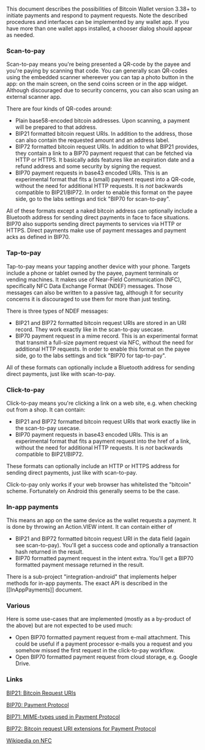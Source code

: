 This document describes the possibilities of Bitcoin Wallet version 3.38+ to initiate payments and respond to payment requests. Note the described procedures and interfaces can be implemented by any wallet app. If you have more than one wallet apps installed, a chooser dialog should appear as needed.

### Scan-to-pay

Scan-to-pay means you're being presented a QR-code by the payee and you're paying by scanning that code. You can generally scan QR-codes using the embedded scanner whereever you can tap a photo button in the app: on the main screen, on the send coins screen or in the app widget. Although discouraged due to security concerns, you can also scan using an external scanner app.

There are four kinds of QR-codes around:
* Plain base58-encoded bitcoin addresses. Upon scanning, a payment will be prepared to that address.
* BIP21 formatted bitcoin request URIs. In addition to the address, those can also contain the requested amount and an address label.
* BIP72 formatted bitcoin request URIs. In addition to what BIP21 provides, they contain a link to a BIP70 payment request that can be fetched via HTTP or HTTPS. It basically adds features like an expiration date and a refund address and some security by signing the request.
* BIP70 payment requests in base43 encoded URIs. This is an experimental format that fits a (small) payment request into a QR-code, without the need for additional HTTP requests. It is _not_ backwards compatible to BIP21/BIP72. In order to enable this format on the payee side, go to the labs settings and tick "BIP70 for scan-to-pay".

All of these formats except a naked bitcoin address can optionally include a Bluetooth address for sending direct payments in face to face situations. BIP70 also supports sending direct payments to services via HTTP or HTTPS. Direct payments make use of payment messages and payment acks as defined in BIP70.

### Tap-to-pay

Tap-to-pay means your tapping another device with your phone. Targets include a phone or tablet owned by the payee, payment terminals or vending machines. It makes use of Near-Field Communication (NFC), specifically NFC Data Exchange Format (NDEF) messages. Those messages can also be written to a passive tag, although it for security concerns it is discouraged to use them for more than just testing.

There is three types of NDEF messages:
* BIP21 and BIP72 formatted bitcoin request URIs are stored in an URI record. They work exactly like in the scan-to-pay usecase.
* BIP70 payment request in a mime record. This is an experimental format that transmit a full-size payment request via NFC, without the need for additional HTTP requests. In order to enable this format on the payee side, go to the labs settings and tick "BIP70 for tap-to-pay".

All of these formats can optionally include a Bluetooth address for sending direct payments, just like with scan-to-pay.

### Click-to-pay

Click-to-pay means you're clicking a link on a web site, e.g. when checking out from a shop. It can contain:
* BIP21 and BIP72 formatted bitcoin request URIs that work exactly like in the scan-to-pay usecase.
* BIP70 payment requests in base43 encoded URIs. This is an experimental format that fits a payment request into the href of a link, without the need for additional HTTP requests. It is _not_ backwards compatible to BIP21/BIP72.

These formats can optionally include an HTTP or HTTPS address for sending direct payments, just like with scan-to-pay.

Click-to-pay only works if your web browser has whitelisted the "bitcoin" scheme. Fortunately on Android this generally seems to be the case.

### In-app payments

This means an app on the same device as the wallet requests a payment. It is done by throwing an Action.VIEW intent. It can contain either of
* BIP21 and BIP72 formatted bitcoin request URI in the data field (again see scan-to-pay). You'll get a success code and optionally a transaction hash returned in the result.
* BIP70 formatted payment request in the intent extra. You'll get a BIP70 formatted payment message returned in the result.

There is a sub-project "integration-android" that implements helper methods for in-app payments. The exact API is described in the [[InAppPayments]] document.

### Various

Here is some use-cases that are implemented (mostly as a by-product of the above) but are not expected to be used much:
* Open BIP70 formatted payment request from e-mail attachment. This could be useful if a payment processor e-mails you a request and you somehow missed the first request in the click-to-pay workflow.
* Open BIP70 formatted payment request from cloud storage, e.g. Google Drive.

### Links

[BIP21: Bitcoin Request URIs](https://github.com/bitcoin/bips/blob/master/bip-0021.mediawiki)

[BIP70: Payment Protocol](https://github.com/bitcoin/bips/blob/master/bip-0070.mediawiki)

[BIP71: MIME-types used in Payment Protocol](https://github.com/bitcoin/bips/blob/master/bip-0071.mediawiki)

[BIP72: Bitcoin request URI extensions for Payment Protocol](https://github.com/bitcoin/bips/blob/master/bip-0072.mediawiki)

[Wikipedia on NFC](http://en.wikipedia.org/wiki/Near_field_communication)
